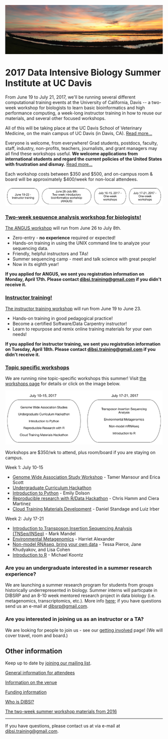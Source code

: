 ![Yolo Basin panorama](images/yolo-panorama.jpg "DIBSI 2017")

# 2017 Data Intensive Biology Summer Institute at UC Davis

From June 19 to July 21, 2017, we'll be running several different
computational training events at the University of California, Davis
-- a two-week workshop for biologists to learn basic bioinformatics
and high performance computing, a week-long instructor training in how to reuse our
materials, and several other focused workshops.

All of this will be taking place at the UC Davis School of Veterinary
Medicine, on the main campus of UC Davis (in Davis,
CA). [Read more...](VENUE.html)

Everyone is welcome, from everywhere! Grad students, postdocs,
faculty, staff, industry, non-profits, teachers, journalists, and
grant managers may all find these workshops useful. **We welcome
applications from international students and regard the current
policies of the United States with frustration and dismay.**
[Read more...](ATTENDEES.html)

Each workshop costs between $350 and $500, and on-campus room & board will be
approximately $400/week for non-local attendees.

![DIBSI overview](images/overview-bubbles.png)

### [Two-week sequence analysis workshop for biologists!](ANGUS.html)

[The ANGUS workshop](ANGUS.html) will run from June 26 to July 8th.

* Zero-entry - **no experience** required or expected!
* Hands-on training in using the UNIX command line to analyze your sequencing data.
* Friendly, helpful instructors and TAs!
* Summer sequencing camp - meet and talk science with great people!
* Now in its eighth year!

<!-- [Apply here!](https://docs.google.com/forms/d/e/1FAIpQLSchSuErTHw9aleA_peGZsXwFHiXmr2GM4OMqgFxqY03DGiL-g/viewform) - applications will close **March 17th**. -->

**If you applied for ANGUS, we sent you registration information on
Monday, April 17th.  Please contact
[dibsi.training@gmail.com](mailto:dibsi.training@gmail.com) if you
didn't receive it.**

### [Instructor training!](instructor-training.html)

[The instructor training workshop](instructor-training.html) will run
from June 19 to June 23.

* Hands-on training in good pedagogical practice!
* Become a certified Software/Data Carpentry instructor!
* Learn to repurpose and remix online training materials for your own needs!

<!-- [Apply here!](https://docs.google.com/forms/d/e/1FAIpQLSfC1MphcIhfNQzJKrbuuMBePTF0FFB_t3XJzYeWpMn1hWdxTQ/viewform) - applications will close **March 17th**. -->

**If you applied for instructor training, we sent you registration
information on Tuesday, April 18th. Please contact
[dibsi.training@gmail.com](mailto:dibsi.training@gmail.com) if you
didn't receive it.**

### [Topic specific workshops](workshops.html)

We are running nine topic-specific workshops this summer!  Visit
[the workshops page](workshops.html) for details or click on the
image below.

[![Workshop bubbles](images/workshop-bubbles.png)](workshops.html)

Workshops are $350/wk to attend, plus room/board if you are staying on
campus.

Week 1: July 10-15

* [Genome Wide Association Study Workshop](workshops.html#genome-wide-association-study-workshop) - Tamer Mansour and Erica Scott
* [Undergraduate Curriculum Hackathon](workshops.html#undergraduate-curriculum-hackathon)
* [Introduction to Python](workshops.html#introduction-to-python) - Emily Dolson
* [Reproducible research with R/Data Hackathon](workshops.html#reproducible-research-with-r-data-hackathon) - Chris Hamm and Ciera Martinez
* [Cloud Training Materials Development](workshops.html#cloud-training-materials-development) - Daniel Standage and Luiz Irber

Week 2: July 17-21

* [Introduction to Transposon Insertion Sequencing Analysis (TNSeq/INSeq)](workshops.html#introduction-to-transposon-insertion-sequencing-analysis) - Mark Mandel
* [Environmental Metagenomics](workshops.html#environmental-metagenomics-dibsi-em) - Harriet Alexander
* [Non-model RNAseq, bring your own data](workshops.html#non-model-rnaseq-bring-your-own-data) - Tessa Pierce, Jane Khudyakov, and Lisa Cohen
* [Introduction to R](workshops.html#introduction-to-r) - Michael Koontz

### Are you an undergraduate interested in a summer research experience?

We are launching a summer research program for students from groups
historically underrepresented in biology. Summer interns will particpate
in DIBSRP and an 8-10 week mentored research project in data biology (i.e. metagenomics,
transcriptomics, etc.). More info [here](DIBSRP.html); if you have questions
send us an e-mail at [dibsrp@gmail.com](mailto:dibsrp@gmail.com).

### Are you interested in joining us as an instructor or a TA?

We are looking for people to join us - see our
[getting involved](getting-involved.html) page! (We will cover travel,
room and board.)

## Other information

Keep up to date by [joining our mailing list](http://lists.idyll.org/listinfo/dibsi-2017-interest).

[General information for attendees](ATTENDEES.html)

[Information on the venue](VENUE.html)

[Funding information](FUNDERS.html)

[Who is DIBSI?](WHO.html)

[The two-week summer workshop materials from 2016](angus.readthedocs.io/en/2016/)

----

If you have questions, please contact us at via e-mail at [dibsi.training@gmail.com](mailto:dibsi.training@gmail.com).
